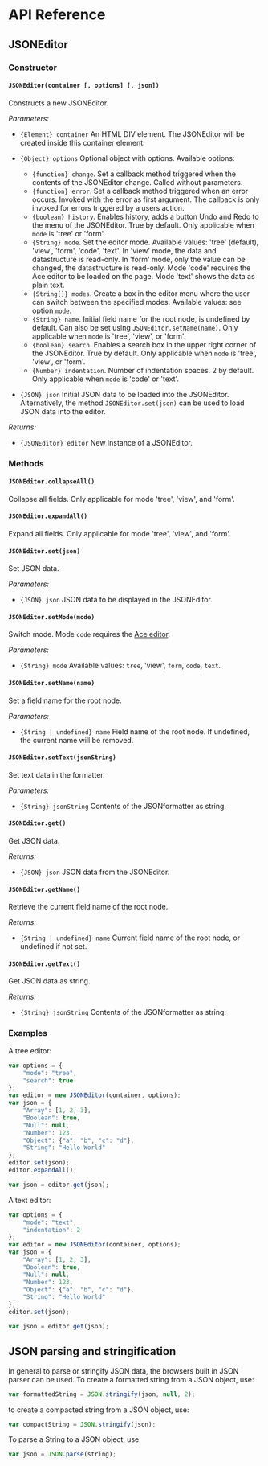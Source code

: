 # API Reference

## JSONEditor

### Constructor

#### `JSONEditor(container [, options] [, json])`

Constructs a new JSONEditor.

*Parameters:*

- `{Element} container`
  An HTML DIV element. The JSONEditor will be created inside this container
  element.
- `{Object} options`
  Optional object with options. Available options:

  - `{function} change`.
    Set a callback method triggered when the contents of the JSONEditor change.
    Called without parameters.
  - `{function} error`.
    Set a callback method triggered when an error occurs.
    Invoked with the error as first argument. The callback is only invoked
    for errors triggered by a users action.
  - `{boolean} history`.
    Enables history, adds a button Undo and Redo to the menu of the JSONEditor.
    True by default. Only applicable when `mode` is 'tree' or 'form'.
  - `{String} mode`.
    Set the editor mode. Available values: 'tree' (default), 'view', 'form',
    'code', 'text'. In 'view' mode, the data and datastructure is read-only.
    In 'form' mode, only the value can be changed, the datastructure is read-only.
    Mode 'code' requires the Ace editor to be loaded on the page.
    Mode 'text' shows the data as plain text.
  - `{String[]} modes`.
    Create a box in the editor menu where the user can switch between the specified
    modes. Available values: see option `mode`.
  - `{String} name`.
    Initial field name for the root node, is undefined by default.
    Can also be set using `JSONEditor.setName(name)`.
    Only applicable when `mode` is 'tree', 'view', or 'form'.
  - `{boolean} search`.
    Enables a search box in the upper right corner of the JSONEditor.
    True by default.
    Only applicable when `mode` is 'tree', 'view', or 'form'.
  - `{Number} indentation`.
    Number of indentation spaces. 2 by default.
    Only applicable when `mode` is 'code' or 'text'.

- `{JSON} json`
  Initial JSON data to be loaded into the JSONEditor. Alternatively, the method `JSONEditor.set(json)` can be used to load JSON data into the editor.

*Returns:*

- `{JSONEditor} editor`
  New instance of a JSONEditor.


### Methods

#### `JSONEditor.collapseAll()`

Collapse all fields. Only applicable for mode 'tree', 'view', and 'form'.

#### `JSONEditor.expandAll()`

Expand all fields. Only applicable for mode 'tree', 'view', and 'form'.

#### `JSONEditor.set(json)`

Set JSON data.

*Parameters:*

- `{JSON} json`
  JSON data to be displayed in the JSONEditor.

#### `JSONEditor.setMode(mode)`

Switch mode. Mode `code` requires the [Ace editor](http://ace.ajax.org/).

*Parameters:*

- `{String} mode`
  Available values: `tree`, 'view', `form`, `code`, `text`.

#### `JSONEditor.setName(name)`

Set a field name for the root node.

*Parameters:*

- `{String | undefined} name`
  Field name of the root node. If undefined, the current name will be removed.

#### `JSONEditor.setText(jsonString)`

Set text data in the formatter.

*Parameters:*
- `{String} jsonString` Contents of the JSONformatter as string.

#### `JSONEditor.get()`

Get JSON data.

*Returns:*
- `{JSON} json` JSON data from the JSONEditor.

#### `JSONEditor.getName()`

Retrieve the current field name of the root node.

*Returns:*

- `{String | undefined} name`
  Current field name of the root node, or undefined if not set.

#### `JSONEditor.getText()`

Get JSON data as string.

*Returns:*
- `{String} jsonString` Contents of the JSONformatter as string.


### Examples

A tree editor:

```js
var options = {
    "mode": "tree",
    "search": true
};
var editor = new JSONEditor(container, options);
var json = {
    "Array": [1, 2, 3],
    "Boolean": true,
    "Null": null,
    "Number": 123,
    "Object": {"a": "b", "c": "d"},
    "String": "Hello World"
};
editor.set(json);
editor.expandAll();

var json = editor.get(json);
```

A text editor:

```js
var options = {
    "mode": "text",
    "indentation": 2
};
var editor = new JSONEditor(container, options);
var json = {
    "Array": [1, 2, 3],
    "Boolean": true,
    "Null": null,
    "Number": 123,
    "Object": {"a": "b", "c": "d"},
    "String": "Hello World"
};
editor.set(json);

var json = editor.get(json);
```

## JSON parsing and stringification

In general to parse or stringify JSON data, the browsers built in JSON parser can be used.
To create a formatted string from a JSON object, use:

```js
var formattedString = JSON.stringify(json, null, 2);
```

to create a compacted string from a JSON object, use:

```js
var compactString = JSON.stringify(json);
```

To parse a String to a JSON object, use:

```js
var json = JSON.parse(string);
```
